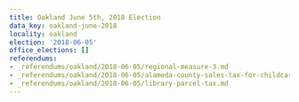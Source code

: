 ```yaml
---
title: Oakland June 5th, 2018 Election
data_key: oakland-june-2018
locality: oakland
election: '2018-06-05'
office_elections: []
referendums:
- _referendums/oakland/2018-06-05/regional-measure-3.md
- _referendums/oakland/2018-06-05/alameda-county-sales-tax-for-childcare-and-education.md
- _referendums/oakland/2018-06-05/library-parcel-tax.md
---
```


